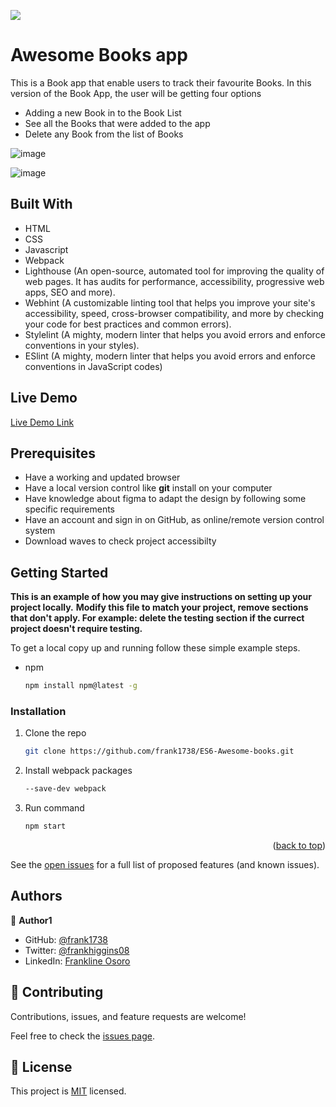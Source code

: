 ![](https://img.shields.io/badge/Microverse-blueviolet)

# Awesome Books app
This is a Book app that enable users to track their favourite Books.
In this version of the Book App, the user will be getting four options
- Adding a new Book in to the Book List
- See all the Books that were added to the app
- Delete any Book from the list of Books

![image](https://user-images.githubusercontent.com/98453979/171467766-27b11a98-b2c9-4a7a-aeda-006913de61d1.png)

![image](https://user-images.githubusercontent.com/98453979/171468308-1dd68c87-3bfc-4ae2-a19f-265c9c74a635.png)



## Built With

- HTML
- CSS
- Javascript
- Webpack
- Lighthouse (An open-source, automated tool for improving the quality of web pages. It has audits for performance, accessibility, progressive web apps, SEO and more).
- Webhint (A customizable linting tool that helps you improve your site's accessibility, speed, cross-browser compatibility, and more by checking your code for best     practices and common errors).
- Stylelint (A mighty, modern linter that helps you avoid errors and enforce conventions in your styles).
- ESlint (A mighty, modern linter that helps you avoid errors and enforce conventions in JavaScript codes)


## Live Demo

[Live Demo Link](https://frank1738.github.io/ES6-Awesome-books/)

## Prerequisites

- Have a working and updated browser
- Have a local version control like **git** install on your computer
- Have knowledge about figma to adapt the design by following some specific requirements
- Have an account and sign in on GitHub, as online/remote version control system
- Download waves to check project accessibilty

## Getting Started

**This is an example of how you may give instructions on setting up your project locally.**
**Modify this file to match your project, remove sections that don't apply. For example: delete the testing section if the currect project doesn't require testing.**

To get a local copy up and running follow these simple example steps.

- npm
  ```sh
  npm install npm@latest -g
  ```

### Installation

1. Clone the repo
   ```sh
   git clone https://github.com/frank1738/ES6-Awesome-books.git
   ```
2. Install webpack packages
   ```sh
   --save-dev webpack
   ```
3. Run command
   ```sh
   npm start
   ```

<p align="right">(<a href="#top">back to top</a>)</p>

<!-- USAGE EXAMPLES -->

See the [open issues](#) for a full list of proposed features (and known issues).

## Authors

👤 **Author1**

- GitHub: [@frank1738](https://github.com/frank1738)
- Twitter: [@frankhiggins08](https://twitter.com/frankhiggins08)
- LinkedIn: [Frankline Osoro](http://www.linkedin.com/in/frankline-osoro-b526ba18b)

## 🤝 Contributing

Contributions, issues, and feature requests are welcome!

Feel free to check the [issues page](../../issues/).

## 📝 License

This project is [MIT](./MIT.md) licensed.
